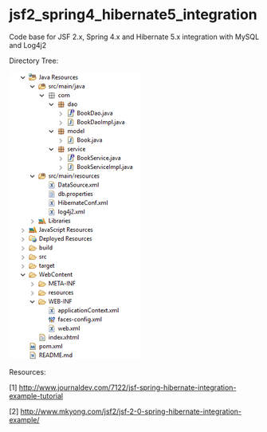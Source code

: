 # jsf2_spring4_hibernate5_integration
Code base for JSF 2.x, Spring 4.x and Hibernate 5.x integration with MySQL and Log4j2

Directory Tree:

![alt tag](https://github.com/afsinka/jsf2_spring4_hibernate5_integration/blob/master/dir_tree.png)

Resources:

[1] http://www.journaldev.com/7122/jsf-spring-hibernate-integration-example-tutorial

[2] http://www.mkyong.com/jsf2/jsf-2-0-spring-hibernate-integration-example/
